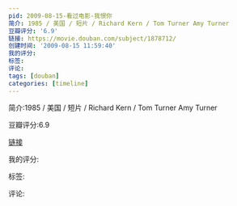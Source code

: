 ```yaml
---
pid: 2009-08-15-看过电影-我恨你
简介: 1985 / 美国 / 短片 / Richard Kern / Tom Turner Amy Turner
豆瓣评分: '6.9'
链接: https://movie.douban.com/subject/1878712/
创建时间: '2009-08-15 11:59:40'
我的评分:
标签:
评论:
tags: [douban]
categories: [timeline]
---
```

简介:1985 / 美国 / 短片 / Richard Kern / Tom Turner Amy Turner

豆瓣评分:6.9

[链接](https://movie.douban.com/subject/1878712/)

我的评分:

标签:

评论:

